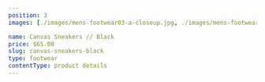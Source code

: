 ```yaml
---
position: 3
images: [./images/mens-footwear03-a-closeup.jpg, ./images/mens-footwear03-b.jpg]

name: Canvas Sneakers // Black
price: $65.00
slug: canvas-sneakers-black
type: footwear
contentType: product details
---
```

